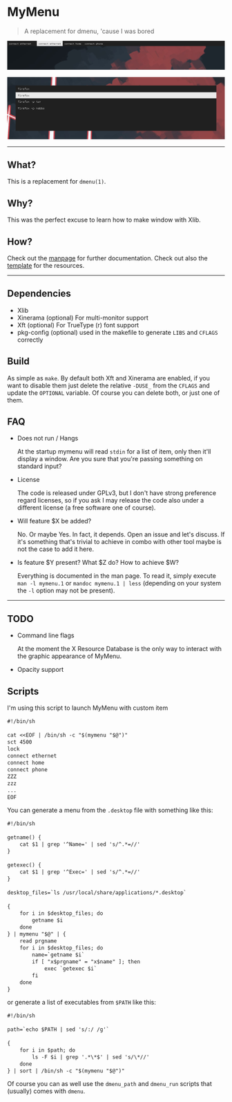 # MyMenu

> A replacement for dmenu, 'cause I was bored

![MyMenu works!](screen.png)

![MyMenu alternate layout](screen-alt.png)

---

## What?

This is a replacement for `dmenu(1)`.

## Why?

This was the perfect excuse to learn how to make window with Xlib.

## How?

Check out the [manpage](mymenu.1) for further documentation. Check out
also the [template](Xexample) for the resources.

---

## Dependencies

 - Xlib
 - Xinerama (optional)
   For multi-monitor support
 - Xft (optional)
   For TrueType (r) font support
 - pkg-config (optional)
   used in the makefile to generate `LIBS` and `CFLAGS` correctly

## Build

As simple as `make`. By default both Xft and Xinerama are enabled, if
you want to disable them just delete the relative `-DUSE_` from the
`CFLAGS` and update the `OPTIONAL` variable. Of course you can delete
both, or just one of them.

## FAQ

 - Does not run / Hangs

   At the startup mymenu will read `stdin` for a list of item, only
   then it'll display a window. Are you sure that you're passing
   something on standard input?

 - License

   The code is released under GPLv3, but I don't have strong
   preference regard licenses, so if you ask I may release the code
   also under a different license (a free software one of course).

 - Will feature $X be added?

   No. Or maybe Yes. In fact, it depends. Open an issue and let's
   discuss. If it's something that's trivial to achieve in combo with
   other tool maybe is not the case to add it here.

 - Is feature $Y present? What $Z do? How to achieve $W?

   Everything is documented in the man page. To read it, simply execute
   `man -l mymenu.1` or `mandoc mymenu.1 | less` (depending on your
   system the `-l` option may not be present).

---

## TODO

 - Command line flags

   At the moment the X Resource Database is the only way to interact
   with the graphic appearance of MyMenu.

 - Opacity support

## Scripts

I'm using this script to launch MyMenu with custom item

``` shell
#!/bin/sh

cat <<EOF | /bin/sh -c "$(mymenu "$@")"
sct 4500
lock
connect ethernet
connect home
connect phone
ZZZ
zzz
...
EOF
```

You can generate a menu from the `.desktop` file with something like
this:

``` shell
#!/bin/sh

getname() {
    cat $1 | grep '^Name=' | sed 's/^.*=//'
}

getexec() {
    cat $1 | grep '^Exec=' | sed 's/^.*=//'
}

desktop_files=`ls /usr/local/share/applications/*.desktop`

{
    for i in $desktop_files; do
        getname $i
    done
} | mymenu "$@" | {
    read prgname
    for i in $desktop_files; do
        name=`getname $i`
        if [ "x$prgname" = "x$name" ]; then
            exec `getexec $i`
        fi
    done
}
```

or generate a list of executables from `$PATH` like this:

``` shell
#!/bin/sh

path=`echo $PATH | sed 's/:/ /g'`

{
    for i in $path; do
        ls -F $i | grep '.*\*$' | sed 's/\*//'
    done
} | sort | /bin/sh -c "$(mymenu "$@")"
```

Of course you can as well use the `dmenu_path` and `dmenu_run` scripts
that (usually) comes with `dmenu`.
